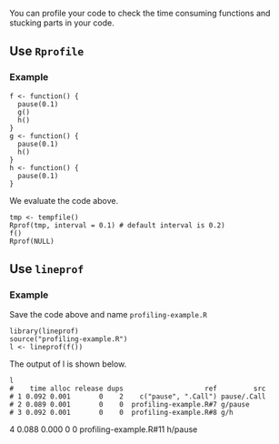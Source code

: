 You can profile your code to check the time consuming functions and stucking parts in your code.

## Use `Rprofile`
### Example
```
f <- function() {
  pause(0.1)
  g()
  h()
}
g <- function() {
  pause(0.1)
  h()
}
h <- function() {
  pause(0.1)
}
```
We evaluate the code above.

```
tmp <- tempfile()
Rprof(tmp, interval = 0.1) # default interval is 0.2)
f()
Rprof(NULL)
```

## Use `lineprof`
### Example
Save the code above and name `profiling-example.R`
```
library(lineprof)
source("profiling-example.R")
l <- lineprof(f())
```
The output of l is shown below.
```
l
#    time alloc release dups                    ref         src
# 1 0.092 0.001       0    2    c("pause", ".Call") pause/.Call
# 2 0.089 0.001       0    0  profiling-example.R#7 g/pause    
# 3 0.092 0.001       0    0  profiling-example.R#8 g/h        
```

4 0.088 0.000       0    0 profiling-example.R#11 h/pause    
